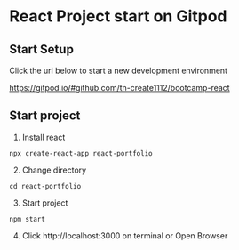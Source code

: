 # React Project start on Gitpod

## Start Setup

Click the url below to start a new development environment

https://gitpod.io/#github.com/tn-create1112/bootcamp-react

## Start project

1. Install react

```
npx create-react-app react-portfolio
```

2. Change directory

```
cd react-portfolio
```

3. Start project

```
npm start
```

4. Click http://localhost:3000 on terminal or Open Browser